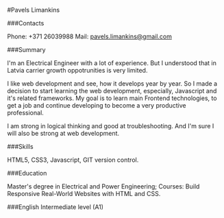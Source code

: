 #Pavels Limankins

###Contacts

Phone: +371 26039988
Mail: pavels.limankins@gmail.com

###Summary

I'm an Electrical Engineer with a lot of experience. But I understood that in Latvia carrier growth oppotrunities is very limited.
 
I like web development and see, how it develops year by year. So I made a decision to start learning the web development,
 especially, Javascript and it's related frameworks. My goal is to learn main Frontend technologies, to get a job and continue
developing to become a very productive professional.

I am strong in logical thinking and good at troubleshooting. And I'm sure I will also be strong at web development.

###Skills

HTML5, CSS3, Javascript, GIT version control.

###Education

Master's degree in Electrical and Power Engineering;
Courses: Build Responsive Real-World Websites with HTML and CSS.


###English
Intermediate level (A1)
